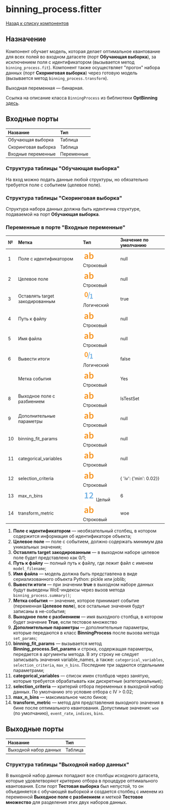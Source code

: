# binning_process.fitter

[Назад к списку компонентов](../README.md)

## Назначение

Компонент обучает модель, которая делает оптимальное квантование для всех полей во входном датасете (порт **Обучающая выборка**), за исключением поля с идентификатором (вызывается метод `binning_process.fit`). Компонент также осуществляет "прогон" набора данных (порт **Скоринговая выборка**) через готовую модель (вызывается метод `binning_process.transform`).

Выходная переменная — бинарная.

Ссылка на описание класса `BinningProcess` из библиотеки **OptBinning** [здесь](https://gnpalencia.org/optbinning/binning_process.html).

## Входные порты

| Название                | Тип        |
|:------------------------|:-----------|
| Обучающая выборка       | Таблица    |
| Скоринговая выборка     | Таблица    |
| Входные переменные      | Переменные |

### Структура таблицы "Обучающая выборка"

На вход можно подать данные любой структуры, но обязательно требуется поле с событием (целевое поле).

### Структура таблицы "Скоринговая выборка"

Структура набора данных должна быть идентична структуре, подаваемой на порт **Обучающая выборка**.

### Переменные в порте "Входные переменные"

| №  | Метка                           | Тип                                | Значение по умолчанию   |
|:---|:--------------------------------|:-----------------------------------|:------------------------|
| 1  | Поле с идентификатором          | ![](./img/string.svg) Строковый    | null                    |
| 2  | Целевое поле                    | ![](./img/string.svg) Строковый    | null                    |
| 3  | Оставлять target закодированным | ![](./img/logical.svg) Логический  | true                    |
| 4  | Путь к файлу                    | ![](./img/string.svg) Строковый    | null                    |
| 5  | Имя файла                       | ![](./img/string.svg) Строковый    | null                    |
| 6  | Вывести итоги                   | ![](./img/logical.svg) Логический  | false                   |
|    | Метка события                   | ![](./img/string.svg) Строковый    | Yes                     |   
| 8  | Выходное поле с разбиением      | ![](./img/string.svg) Строковый    | IsTestSet               |
| 9  | Дополнительные параметры        | ![](./img/string.svg) Строковый    | null                    |
| 10 | binning_fit_params              | ![](./img/string.svg) Строковый    | null                    |
| 11 | categorical_variables           | ![](./img/string.svg) Строковый    | null                    |
| 12 | selection_criteria              | ![](./img/string.svg) Строковый    | { 'iv': {'min': 0.02}}  |
| 13 | max_n_bins                      | ![](./img/integer.svg) Целый       | 6                       |
| 14 | transform_metric                | ![](./img/string.svg) Строковый    | woe                     |

1. **Поле с идентификатором** — необязательный столбец, в котором содержится информация об идентификаторе объекта;
2. **Целевое поле** — поле с событием, должно содержать минимум два уникальных значения;
3. **Оставлять target закодированным** — в выходном наборе целевое поле будет представлено как 0/1;
4. **Путь к файлу** — полный путь к файлу, где лежит файл с именем `model_filename`;
5. **Имя файла** — модель должна быть представлена в виде сериализованного объекта Python: pickle или joblib;
6. **Вывести итоги** — при значении **true** в выходном наборе данных будут выведены WoE-индексы через вызов метода `binning_process.summary()`;
7. **Метка события** — значение, которое принимает событие (переменная **Целевое поле**), все остальные значения будут записаны в не-события;
8. **Выходное поле с разбиением** — имя выходного столбца, в котором будет значение **True**, если тестовое множество
9. **Дополнительные параметры** — дополнительные параметры, которые передаются в класс **BinningProcess** после вызова метода `set_params`;
10. **binning_fit_params** — вызывается метод **Binning_process.Set_params** и строка, содержащая параметры, передается в аргументы метода. В эту строку не следует записывать значения variable_names, а также: `categorical_variables`, `selection_criteria`, `max_n_bins`. Последние три задаются отдельными параметрами;
11. **categorical_variables** — список имен столбцов через занятую, которые требуется обрабатывать как дискретные (категориальные);
12. **selection_criteria** — критерий отбора переменных в выходной набор данных. По умолчанию это условие отбора с IV > 0.02;
13. **max_n_bins** — максимальное число бинов;
14. **transform_metric** — метод для представления выходного значения в бине после оптимального квантования. Допустимые значения: `woe` (по умолчанию), `event_rate`, `indices`, `bins`.

## Выходные порты

| Название              | Тип        |
|:----------------------|:-----------|
| Выходной набор данных | Таблица    |

### Структура таблицы "Выходной набор данных"

В выходной набор данных попадают все столбцы исходного датасета, которые удовлетворяют критерию отбора в процедуре оптимального квантования. Если порт **Тестовая выборка** был непустой, то он объединяется с обучающей выборкой и создается столбец с именем из переменной **Выходное поле с разбиением** и меткой **Тестовое множество** для разделения этих двух наборов данных. 